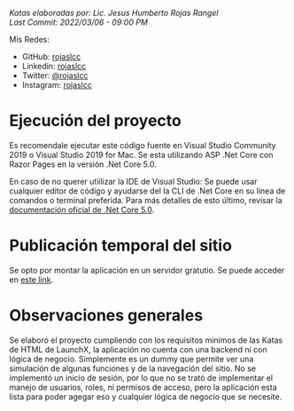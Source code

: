 <em>Katas elaboradas por: Lic. Jesus Humberto Rojas Rangel
<br/> Last Commit: 2022/03/06 - 09:00 PM</em>

Mis Redes:
* GitHub: [rojaslcc](https://www.github.com/rojaslcc/)
* Linkedin: [rojaslcc](https://www.linkedin.com/in/rojaslcc/)
* Twitter: [@rojaslcc](https://www.twitter.com/rojaslcc/)
* Instagram: [rojaslcc](https://www.instagram.com/rojaslcc/)

# Ejecución del proyecto
Es recomendale ejecutar este código fuente en Visual Studio Community 2019 o Visual Studio 2019 for Mac. Se esta utilizando ASP .Net Core con Razor Pages en la versión .Net Core 5.0.

En caso de no querer utiilizar la IDE de Visual Studio: Se puede usar cualquier editor de código y ayudarse del la CLI de .Net Core en su linea de comandos o terminal preferida. Para más detalles de esto último, revisar la [documentación oficial de .Net Core 5.0](https://docs.microsoft.com/es-es/aspnet/core/introduction-to-aspnet-core?view=aspnetcore-5.0).

# Publicación temporal del sitio
Se opto por montar la aplicación en un servidor gratutio. Se puede acceder en [este link](https://bsite.net/rojaslcc/).

# Observaciones generales
Se elaboró el proyecto cumpliendo con los requisitos minimos de las Katas de HTML de LaunchX, la aplicación no cuenta con una backend ni con lógica de negocio. Simplemente es un dummy que permite ver una simulación de algunas funciones y de la navegación del sitio. No se implementó un inicio de sesión, por lo que no se trató de implementar el manejo de usuarios, roles, ni permisos de acceso, pero la aplicación esta lista para poder agegar eso y cualquier lógica de negocio que se necesite.
